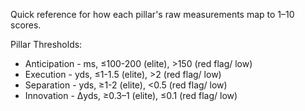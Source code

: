 Quick reference for how each pillar's raw measurements map to 1–10 scores.

Pillar Thresholds:
- Anticipation - ms, ≤100-200 (elite), >150 (red flag/ low)
- Execution - yds, ≤1-1.5 (elite), >2 (red flag/ low)
- Separation - yds, ≥1-2 (elite), <0.5 (red flag/ low)
- Innovation - Δyds, ≥0.3–1 (elite), ≤0.1 (red flag/ low)
